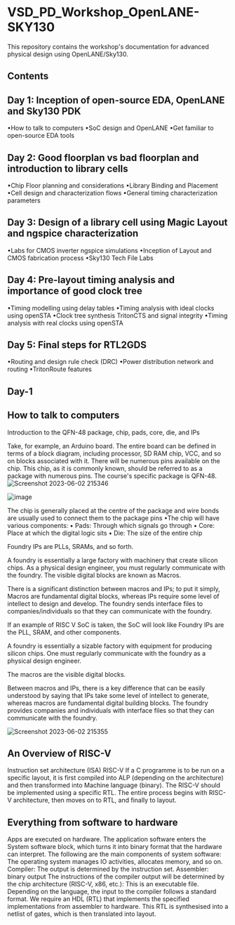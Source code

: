# VSD_PD_Workshop_OpenLANE-SKY130
This repository contains the workshop's documentation for advanced physical design using OpenLANE/Sky130.

Contents
------------------------------------------------------------------------------------------------
Day 1: Inception of open-source EDA, OpenLANE and Sky130 PDK
--------------------------------
•How to talk to computers                                                                   •SoC design and OpenLANE
•Get familiar to open-source EDA tools

Day 2: Good floorplan vs bad floorplan and introduction to library cells
-------------------------
•Chip Floor planning and considerations
•Library Binding and Placement
•Cell design and characterization flows
•General timing characterization parameters

Day 3: Design of a library cell using Magic Layout and ngspice characterization
-----------------------
•Labs for CMOS inverter ngspice simulations
•Inception of Layout and CMOS fabrication process
•Sky130 Tech File Labs

Day 4: Pre-layout timing analysis and importance of good clock tree
------------------------------
•Timing modelling using delay tables
•Timing analysis with ideal clocks using openSTA
•Clock tree synthesis TritonCTS and signal integrity
•Timing analysis with real clocks using openSTA

Day 5: Final steps for RTL2GDS
------------------------------------
•Routing and design rule check (DRC)
•Power distribution network and routing
•TritonRoute features


Day-1
-------------------------------------------
How to talk to computers
-------------------------------
Introduction to the QFN-48 package, chip, pads, core, die, and IPs

Take, for example, an Arduino board. The entire board can be defined in terms of a block diagram, including processor, SD RAM chip, VCC, and so on blocks associated with it. There will be numerous pins available on the chip. This chip, as it is commonly known, should be referred to as a package with numerous pins. The course's specific package is QFN-48.
![Screenshot 2023-06-02 215346](https://github.com/AmitGupta003/VSD_PD_Workshop_OpenLANE-SKY130/assets/135353855/12b8a453-98cb-4ecb-9071-96ee5b586bc0)

![image](https://github.com/AmitGupta003/VSD_PD_Workshop_OpenLANE-SKY130/assets/135353855/f3f3059d-c34c-43aa-81ea-5a6db7a109f1)

The chip is generally placed at the centre of the package and wire bonds are usually used to connect them to the package pins
•The chip will have various components:
• Pads: Through which signals go through
• Core: Place at which the digital logic sits
• Die: The size of the entire chip


Foundry IPs are PLLs, SRAMs, and so forth.

A foundry is essentially a large factory with machinery that create silicon chips.
As a physical design engineer, you must regularly communicate with the foundry.
The visible digital blocks are known as Macros.

There is a significant distinction between macros and IPs; to put it simply, Macros are fundamental digital blocks, whereas IPs require some level of intellect to design and develop.
The foundry sends interface files to companies/individuals so that they can communicate with the foundry.


If an example of RISC V SoC is taken, the SoC will look like
Foundry IPs are the PLL, SRAM, and other components.

A foundry is essentially a sizable factory with equipment for producing silicon chips.
One must regularly communicate with the foundry as a physical design engineer.

The macros are the visible digital blocks.

Between macros and IPs, there is a key difference that can be easily understood by saying that IPs take some level of intellect to generate, whereas macros are fundamental digital building blocks.
The foundry provides companies and individuals with interface files so that they can communicate with the foundry.

![Screenshot 2023-06-02 215355](https://github.com/AmitGupta003/VSD_PD_Workshop_OpenLANE-SKY130/assets/135353855/7091679f-6957-4a41-b27b-6bfe97fa53c8)

An Overview of RISC-V
------------------------------
Instruction set architecture (ISA) RISC-V
If a C programme is to be run on a specific layout, it is first compiled into ALP (depending on the architecture) and then transformed into Machine language (binary).
The RISC-V should be implemented using a specific RTL.
The entire process begins with RISC-V architecture, then moves on to RTL, and finally to layout.

Everything from software to hardware
------------------------------
Apps are executed on hardware.
The application software enters the System software block, which turns it into binary format that the hardware can interpret.
The following are the main components of system software:
The operating system manages IO activities, allocates memory, and so on.
Compiler: The output is determined by the instruction set.
Assembler: binary output
The instructions of the compiler output will be determined by the chip architecture (RISC-V, x86, etc.): This is an executable file.
Depending on the language, the input to the compiler follows a standard format.
We require an HDL (RTL) that implements the specified implementations from assembler to hardware.
This RTL is synthesised into a netlist of gates, which is then translated into layout.
